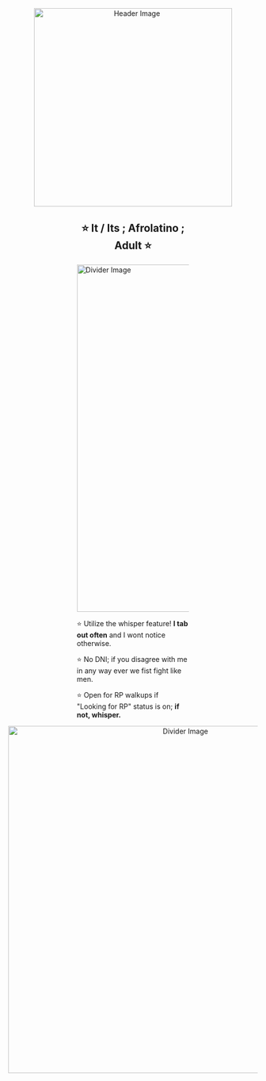 <div align="center">
  <img src="https://github.com/Iabyrinth/Iabyrinth/assets/162846296/2c0ffdec-f1aa-43b9-981a-9c29efcb7a15" alt="Header Image" width="400" height="400" />
</div>

<div align="center">
  <div style="display: inline-block; width: 45%; text-align: left;">
    <h2 style="text-align: center;">⭐ It / Its ; Afrolatino ; Adult ⭐</h2>
    <img src="https://64.media.tumblr.com/fd0289ca7156b7d8f39c10df943f4f99/f726d737f3264f84-95/s1280x1920/bad8a0431abbedd47abe89654fe804fa542d7ad3.gifv" alt="Divider Image" width="700" />
    <p>⭐ Utilize the whisper feature! <strong>I tab out often</strong> and I wont notice otherwise.</p>
    <p>⭐ No DNI;   if you disagree with me in any way ever we fist fight like men.</p>
    <p>⭐ Open for RP walkups if "Looking for RP" status is on;    <strong>if not, whisper.</strong></p>
  </div>
</div>

<div align="center">
  <img src="https://github.com/Iabyrinth/Iabyrinth/assets/162846296/259f526d-79de-43f8-a1d6-86d709457c0c" alt="Divider Image" width="700" />
</div>
